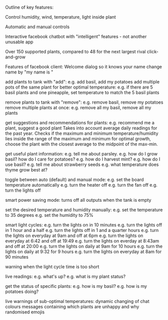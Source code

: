 Outline of key features:

Control humidity, wind, temperature, light inside plant

Automatic and manual controls

Interactive facebook chatbot with "intelligent" features - not another unusable app

Over 150 supported plants, compared to 48 for the next largest rival click-and-grow

Features of facebook client:
Welcome dialog so it knows your name
	change name by "my name is "

add plants to tank with "add":
	e.g. add basil, add my potatoes
add multiple pots of the same plant for better optimal temperature:
	e.g. if there are 5 basil plants and one pineapple, set temperature to match the 5 basil plants

remove plants to tank with "remove":
	e.g. remove basil, remove my potatoes
	remove multiple plants at once:
	e.g. remove all my basil, remove all my plants

get suggestions and recommendations for plants:
	e.g. recommend me a plant, suggest a good plant
	Takes into account average daily readings for the past year. Checks if the maximum and minimum temperature/humidity lies inside the range of the maximum and minimum for optimal growth, choose the plant with the closest average to the midpoint of the max-min.

get useful plant information:
	e.g. tell me about parsley.
	e.g. how do I grow basil? how do I care for potatoes?
	e.g. how do I harvest mint?
	e.g. how do I use basil?
	e.g. tell me about strawberry seeds
	e.g. what temperature does thyme grow best at?

toggle between auto (default) and manual mode:
	e.g. set the board temperature automatically
	e.g. turn the heater off
	e.g. turn the fan off
	e.g. turn the lights off

smart power saving mode:
	turns off all outputs when the tank is empty

set the desired temperature and humidity manually:
	e.g. set the temperature to 35 degrees
	e.g. set the humidity to 75%

smart light cycles:
	e.g. turn the lights on in 10 minutes
	e.g. turn the lights off in 1 hour and a half
	e.g. turn the lights off in 1 and a quarter hours
	e.g. turn the lights on everyday at 9am and off at 6pm
	e.g. turn the lights on everyday at 6:42 and off at 19:49
	e.g. turn the lights on everday at 8:43am and off at 20:00
	e.g. turn the lights on daily at 9am for 10 hours
	e.g. turn the lights on daily at 9:32 for 9 hours
	e.g. turn the lights on everyday at 8am for 90 minutes

warning when the light cycle time is too short

live readings:
	e.g. what's up?
	e.g. what is my plant status?

get the status of specific plants:
	e.g. how is my basil?
	e.g. how is my potatoes doing?

live warnings of sub-optimal temperatures:
	dynamic changing of chat colours
	messages containing which plants are unhappy and why
	randomised emojis